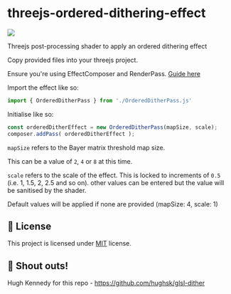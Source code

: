 # threejs-ordered-dithering-effect
![](pixelated_dithered_checkerboard_torus.gif)

Threejs post-processing shader to apply an ordered dithering effect

Copy provided files into your threejs project.

Ensure you're using EffectComposer and RenderPass.
[Guide here](https://threejs.org/docs/#manual/en/introduction/How-to-use-post-processing)

Import the effect like so:
```js
import { OrderedDitherPass } from './OrderedDitherPass.js'
```

Initialise like so:
```js
const orderedDitherEffect = new OrderedDitherPass(mapSize, scale);
composer.addPass( orderedDitherEffect );
```

`mapSize` refers to the Bayer matrix threshold map size.

This can be a value of `2`, `4` or `8` at this time.

`scale` refers to the scale of the effect. This is locked to increments of `0.5` (i.e. 1, 1.5, 2, 2.5 and so on). other values can be entered but the value will be sanitised by the shader.

Default values will be applied if none are provided (mapSize: 4, scale: 1)


## :pencil: License

This project is licensed under [MIT](https://opensource.org/licenses/MIT) license.

## :loudspeaker: Shout outs!

Hugh Kennedy for this repo - https://github.com/hughsk/glsl-dither
